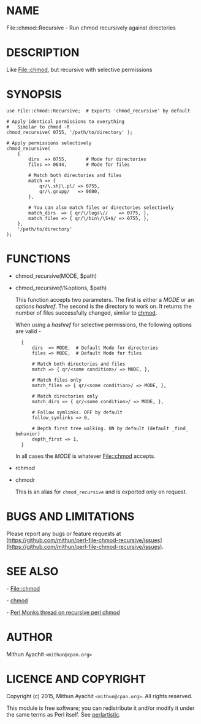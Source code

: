 # NAME

File::chmod::Recursive - Run chmod recursively against directories

# DESCRIPTION

Like [File::chmod](https://metacpan.org/pod/File::chmod), but recursive with selective permissions

# SYNOPSIS

    use File::chmod::Recursive;  # Exports 'chmod_recursive' by default

    # Apply identical permissions to everything
    #   Similar to chmod -R
    chmod_recursive( 0755, '/path/to/directory' );

    # Apply permissions selectively
    chmod_recursive(
        {
            dirs  => 0755,       # Mode for directories
            files => 0644,       # Mode for files

            # Match both directories and files
            match => {
                qr/\.sh|\.pl/ => 0755,
                qr/\.gnupg/   => 0600,
            },

            # You can also match files or directories selectively
            match_dirs  => { qr/\/logs\//    => 0775, },
            match_files => { qr/\/bin\/\S+$/ => 0755, },
        },
        '/path/to/directory'
    );

# FUNCTIONS

- chmod\_recursive(MODE, $path)
- chmod\_recursive(\\%options, $path)

    This function accepts two parameters. The first is either a _MODE_ or
    an _options hashref_. The second is the directory to work on. It
    returns the number of files successfully changed, similar to
    [chmod](http://perldoc.perl.org/functions/chmod.html).

    When using a _hashref_ for selective permissions, the following
    options are valid -

        {
            dirs  => MODE,  # Default Mode for directories
            files => MODE,  # Default Mode for files

            # Match both directories and files
            match => { qr/<some condition>/ => MODE, },

            # Match files only
            match_files => { qr/<some condition>/ => MODE, },

            # Match directories only
            match_dirs => { qr/<some condition>/ => MODE, },

            # Follow symlinks. OFF by default
            follow_symlinks => 0,

            # Depth first tree walking. ON by default (default _find_ behavior)
            depth_first => 1,
        }

    In all cases the _MODE_ is whatever [File::chmod](https://metacpan.org/pod/File::chmod) accepts.

- rchmod
- chmodr

    This is an alias for `chmod_recursive` and is exported only on
    request.

# BUGS AND LIMITATIONS

Please report any bugs or feature requests at
[https://github.com/mithun/perl-file-chmod-recursive/issues](https://github.com/mithun/perl-file-chmod-recursive/issues).

# SEE ALSO

\-   [File::chmod](https://metacpan.org/pod/File::chmod)

\-   [chmod](http://perldoc.perl.org/functions/chmod.html)

\-   [Perl Monks thread on recursive perl
chmod](http://www.perlmonks.org/?node_id=61745)

# AUTHOR

Mithun Ayachit  `<mithun@cpan.org>`

# LICENCE AND COPYRIGHT

Copyright (c) 2015, Mithun Ayachit `<mithun@cpan.org>`. All rights
reserved.

This module is free software; you can redistribute it and/or modify it
under the same terms as Perl itself. See [perlartistic](https://metacpan.org/pod/perlartistic).
